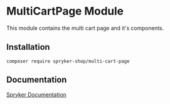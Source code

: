 # MultiCartPage Module

This module contains the multi cart page and it's components.


## Installation

```
composer require spryker-shop/multi-cart-page
```

## Documentation

[Spryker Documentation](https://academy.spryker.com)
